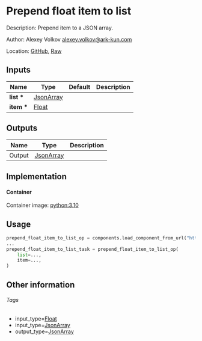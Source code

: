 <!-- BEGIN_GENERATED_CONTENT -->
# Prepend float item to list

Description: Prepend item to a JSON array.

Author: Alexey Volkov <alexey.volkov@ark-kun.com>

Location: [GitHub](https://github.com/Ark-kun/pipeline_components/blob/master/components/json/List/Prepend/Float/component.yaml), [Raw](https://raw.githubusercontent.com/Ark-kun/pipeline_components/master/components/json/List/Prepend/Float/component.yaml)

## Inputs

|Name|Type|Default|Description|
|-|-|-|-|
|**list** **\***|[JsonArray]|||
|**item** **\***|[Float]|||

## Outputs

|Name|Type|Description|
|-|-|-|
|Output|[JsonArray]||

## Implementation

#### Container

Container image: [python:3.10](https://hub.docker.com/r/_/python)

## Usage

```python
prepend_float_item_to_list_op = components.load_component_from_url("https://raw.githubusercontent.com/Ark-kun/pipeline_components/master/components/json/List/Prepend/Float/component.yaml")
...
prepend_float_item_to_list_task = prepend_float_item_to_list_op(
    list=...,
    item=...,
)
```

## Other information

###### Tags

* input_type=[Float]
* input_type=[JsonArray]
* output_type=[JsonArray]

[Float]: https://github.com/Ark-kun/pipeline_components/tree/master/types/Float
[JsonArray]: https://github.com/Ark-kun/pipeline_components/tree/master/types/JsonArray
<!-- END_GENERATED_CONTENT -->
